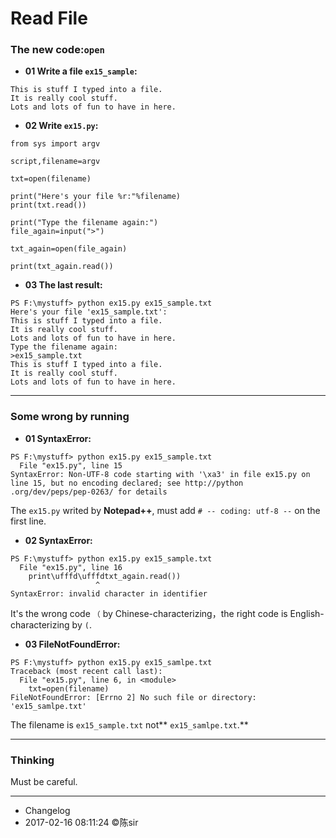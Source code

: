 # Read File

### **The new code:`open`**

- **01 Write a file `ex15_sample`:**
```
This is stuff I typed into a file.
It is really cool stuff.
Lots and lots of fun to have in here.
```

- **02 Write `ex15.py`:**
```
from sys import argv

script,filename=argv

txt=open(filename)

print("Here's your file %r:"%filename)
print(txt.read())

print("Type the filename again:")
file_again=input(">")

txt_again=open(file_again)

print(txt_again.read())

```

- **03 The last result:**

```
PS F:\mystuff> python ex15.py ex15_sample.txt
Here's your file 'ex15_sample.txt':
This is stuff I typed into a file.
It is really cool stuff.
Lots and lots of fun to have in here.
Type the filename again:
>ex15_sample.txt
This is stuff I typed into a file.
It is really cool stuff.
Lots and lots of fun to have in here.
```

***

### **Some wrong by running**
- **01 SyntaxError:**
```
PS F:\mystuff> python ex15.py ex15_sample.txt
  File "ex15.py", line 15
SyntaxError: Non-UTF-8 code starting with '\xa3' in file ex15.py on line 15, but no encoding declared; see http://python
.org/dev/peps/pep-0263/ for details
```

The `ex15.py` writed by **Notepad++**, must add `# -- coding: utf-8 --` on the first line.

- **02 SyntaxError:**

```
PS F:\mystuff> python ex15.py ex15_sample.txt
  File "ex15.py", line 16
    print\ufffd\ufffdtxt_again.read())
                   ^
SyntaxError: invalid character in identifier
```

It's the wrong code `（` by Chinese-characterizing，the right code is English-characterizing by `(`.

- **03 FileNotFoundError:**

```
PS F:\mystuff> python ex15.py ex15_samlpe.txt
Traceback (most recent call last):
  File "ex15.py", line 6, in <module>
    txt=open(filename)
FileNotFoundError: [Errno 2] No such file or directory: 'ex15_samlpe.txt'
```

The filename is `ex15_sample.txt` not** `ex15_samlpe.txt`.**

***

### **Thinking**

Must be careful.

***
- Changelog
- 2017-02-16 08:11:24 ©陈sir
